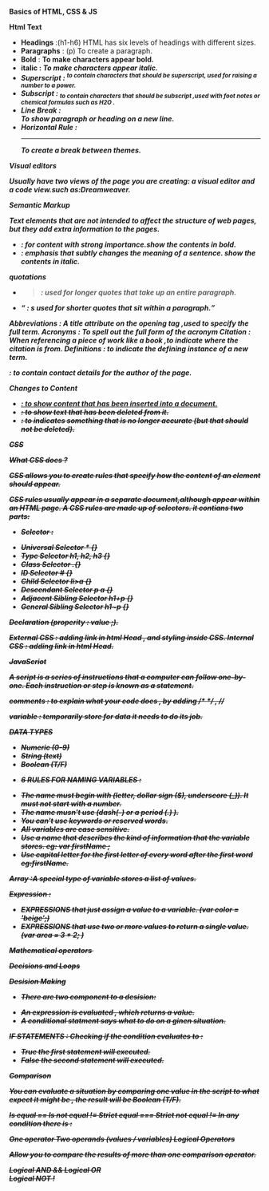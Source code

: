 **Basics of HTML, CSS & JS**

**Html Text** 

- **Headings** :(h1-h6) HTML has six levels of headings with different sizes.
- **Paragraphs** : (p) To create a paragraph.
- **Bold** : <b> To make characters appear bold.
- **italic** : <i>  To make characters appear italic.
- **Superscript** : <sup> to contain characters that should be superscript, used for raising a number to a power.
- **Subscript** : <sub> to contain characters that should be subscript ,used with foot notes or chemical formulas such as H2O .
- **Line Break** : <br/> To show paragraph or heading on a new line. 
- **Horizontal Rule** : <hr/> To create a break between themes.

**Visual editors** 

Usually have two views of the page you are creating: a visual editor and a code view.such as:Dreamweaver. 

**Semantic Markup**

Text elements that are not intended to affect the structure of web pages, but they add extra information to the pages.

- <strong>  : for content with strong importance.show the contents in bold.
- <em>      : emphasis that subtly changes the meaning of a sentence. show the contents in italic.

**quotations** 

- <blockquote> : used for longer quotes that take up an entire paragraph.
- <q>          : s used for shorter quotes that sit within a paragraph.

**Abbreviations** : <abbr> A title attribute on the opening tag ,used to specify the full term.
**Acronyms** : <acronym>  To spell out the full form of the acronym
**Citation** : <cite> When referencing a piece of work like a book ,to indicate where the citation is from.
**Definitions** : <dfn> to indicate the defining instance of a new term.
**<address>** : to contain contact details for the author of the page.

**Changes to Content** 
- <ins> : to show content that has been inserted into a document.
- <del> : to show text that has been deleted from it.
- <s>   : to indicates something that is no longer accurate (but that should not be deleted). 

**CSS**

**What CSS does ?**

CSS allows you to create rules that specify how the content of an element should appear.

CSS rules usually appear in a separate document,although appear within an HTML page.
A CSS rules are made up of selectors. it contians two parts:

* Selector :
- Universal Selector * {} 
- Type Selector h1, h2, h3 {} 
- Class Selector .{} 
- ID Selector # {} 
- Child Selector li>a {} 
- Descendant Selector p a {} 
- Adjacent Sibling Selector h1+p {} 
- General Sibling Selector h1~p {}

Declaration (properity : value ;).

External CSS : adding link in html Head , and styling inside CSS. 
Internal CSS : adding link in html Head.

**JavaScriot**

A script is a series of instructions that a computer can follow one-by-one. 
Each instruction or step is known as a statement. 

**comments** : to explain what your code does , by adding /*  */ , // 

**variable** : temporarily store for data it needs to do its job. 

**DATA TYPES** 
- Numeric (0-9)
- String (text)
- Boolean (T/F)

* **6 RULES FOR NAMING VARIABLES :**
- The name must begin with (letter, dollar sign ($), underscore (_)). It must not start with a number.
- The name musn't use (dash(-) or a period (.) ).
- You can't use keywords or reserved words.
- All variables are case sensitive.
- Use a name that describes the kind of information that the variable stores. eg: var firstName ;
- Use capital letter for the first letter of every word after the first word eg:firstName.

Array :A special type of variable stores a list of values.

**Expression** :
- EXPRESSIONS that just assign a value to a variable. (var color = 'beige';)
- EXPRESSIONS that use two or more values to return a single value.(var area = 3 * 2; )

**Mathematical operators**
![]()


**Decisions and Loops** 

**Desision Making** 
* There are two component to a desision:
- An expression is evaluated , which returns a value.
- A conditional statment says what to do on a ginen situation.

**IF STATEMENTS** : Checking if the condition evaluates to :
- True the first statement will executed.
- False the second statement will executed.


**Comparison**

You can evaluate a situation by comparing one value in the script to what expect it might be , the result will be Boolean (T/F).

Is equal ==
Is not equal !=
Strict equal ===
Strict not equal !=
In any condition there is :

One operator
Two operands (values / variables)
Logical Operators

Allow you to compare the results of more than one comparison operator.

Logical AND &&
Logical OR	 
Logical NOT !







